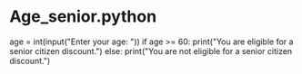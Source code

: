 # Age_senior.python

age = int(input("Enter your age: "))
if age >= 60:
    print("You are eligible for a senior citizen discount.")
else:
    print("You are not eligible for a senior citizen discount.")
